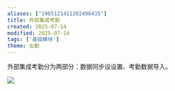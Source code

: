 ```yaml
---
aliases: ["1965121411202496435"]
title: 外部集成考勤
created: 2025-07-14
modified: 2025-07-14
tags: ['基础模块']
theme: 出勤
---
```


外部集成考勤分为两部分：数据同步设设置、考勤数据导入。

![](https://myhelpdoc.oss-cn-heyuan.aliyuncs.com/mdimages/cabfa195daf26bf40e3856b1ba0254c8.jpg)

